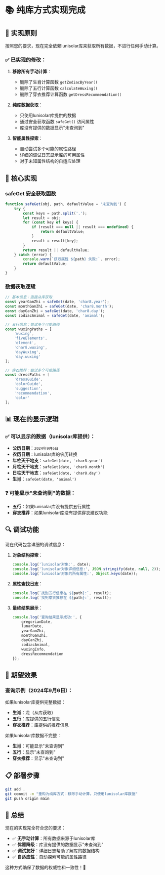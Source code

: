 # 📚 纯库方式实现完成

## 🎯 实现原则

按照您的要求，现在完全依赖lunisolar库来获取所有数据，不进行任何手动计算。

### ✅ **已实现的修改**：

1. **移除所有手动计算**：
   - 删除了生肖计算函数 `getZodiacByYear()`
   - 删除了五行计算函数 `calculateWuxing()`
   - 删除了穿衣推荐计算函数 `getDressRecommendation()`

2. **纯库数据获取**：
   - 只使用lunisolar库提供的数据
   - 通过安全获取函数 `safeGet()` 访问属性
   - 库没有提供的数据显示"未查询到"

3. **智能属性探索**：
   - 自动尝试多个可能的属性路径
   - 详细的调试日志显示库的可用属性
   - 对于未知属性结构的自适应处理

## 🔧 核心实现

### safeGet 安全获取函数
```javascript
function safeGet(obj, path, defaultValue = '未查询到') {
    try {
        const keys = path.split('.');
        let result = obj;
        for (const key of keys) {
            if (result === null || result === undefined) {
                return defaultValue;
            }
            result = result[key];
        }
        return result || defaultValue;
    } catch (error) {
        console.warn(`获取属性 ${path} 失败:`, error);
        return defaultValue;
    }
}
```

### 数据获取逻辑
```javascript
// 基本信息：直接从库获取
const yearGanZhi = safeGet(date, 'char8.year');
const monthGanZhi = safeGet(date, 'char8.month');
const dayGanZhi = safeGet(date, 'char8.day');
const zodiacAnimal = safeGet(date, 'animal');

// 五行信息：尝试多个可能路径
const wuxingPaths = [
    'wuxing',
    'fiveElements', 
    'element',
    'char8.wuxing',
    'dayWuxing',
    'day.wuxing'
];

// 穿衣推荐：尝试多个可能路径
const dressPaths = [
    'dressGuide',
    'colorGuide',
    'suggestion',
    'recommendation',
    'color'
];
```

## 📊 现在的显示逻辑

### ✅ **可以显示的数据**（lunisolar库提供）：
- **公历日期**：`2024年9月6日`
- **农历日期**：lunisolar库的农历转换
- **年柱天干地支**：`safeGet(date, 'char8.year')`
- **月柱天干地支**：`safeGet(date, 'char8.month')`
- **日柱天干地支**：`safeGet(date, 'char8.day')`
- **生肖**：`safeGet(date, 'animal')`

### ❓ **可能显示"未查询到"的数据**：
- **五行**：如果lunisolar库没有提供五行属性
- **穿衣推荐**：如果lunisolar库没有提供穿衣建议功能

## 🔍 调试功能

现在代码包含详细的调试信息：

1. **对象结构探索**：
   ```javascript
   console.log('lunisolar对象:', date);
   console.log('lunisolar对象详细信息:', JSON.stringify(date, null, 2));
   console.log('lunisolar对象的所有属性:', Object.keys(date));
   ```

2. **属性查找日志**：
   ```javascript
   console.log(`找到五行信息在 ${path}:`, result);
   console.log(`找到穿衣推荐在 ${path}:`, result);
   ```

3. **最终结果展示**：
   ```javascript
   console.log('查询结果显示成功:', {
       gregorianDate,
       lunarDate,
       yearGanZhi,
       monthGanZhi, 
       dayGanZhi,
       zodiacAnimal,
       wuxingInfo,
       dressRecommendation
   });
   ```

## 🎯 期望效果

### 查询示例（2024年9月6日）：

如果lunisolar库提供完整数据：
- **生肖**：龙（从库获取）
- **五行**：库提供的五行信息
- **穿衣推荐**：库提供的推荐信息

如果lunisolar库数据不完整：
- **生肖**：可能显示"未查询到"
- **五行**：显示"未查询到" 
- **穿衣推荐**：显示"未查询到"

## 📋 部署步骤

```bash
git add .
git commit -m "重构为纯库方式：移除手动计算，只使用lunisolar库数据"
git push origin main
```

## 🎊 总结

现在的实现完全符合您的要求：
- ✅ **无手动计算**：所有数据来源于lunisolar库
- ✅ **优雅降级**：库没有提供的数据显示"未查询到"
- ✅ **调试友好**：详细日志帮助了解库的数据结构
- ✅ **自适应性**：自动探索可能的属性路径

这种方式确保了数据的权威性和一致性！🎉
